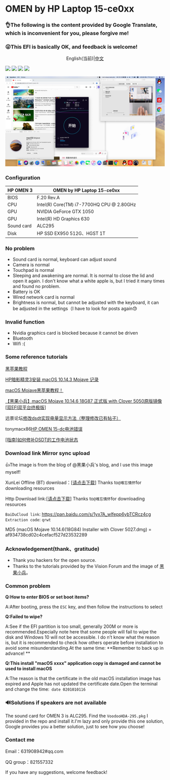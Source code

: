 # OMEN by HP Laptop 15-ce0xx

### **👌The following is the content provided by Google Translate, which is inconvenient for you, please forgive me!**

### 😜This EFI is basically OK, and feedback is welcome!

<p><center>English(当前)|<a href="https://github.com/besscroft/HP-OMEN-3-Hackintosh/blob/master/zh_CN_README.md">中文</a></center></p>

[![](https://img.shields.io/badge/License-GPL--3.0-brightgreen.svg)](https://github.com/besscroft/HP-OMEN-3-Hackintosh/blob/master/LICENSE)
[![](https://img.shields.io/badge/platform-markdown-blue.svg)](https://shields.io/category/chat)
[![](https://img.shields.io/badge/%E5%8D%9A%E5%AE%A2-%E6%AC%A2%E8%BF%8E%E8%AE%BF%E9%97%AE-orange.svg)](https://.52bess.com/)
[![](https://img.shields.io/badge/%E5%BE%AE%E4%BF%A1%E5%85%AC%E4%BC%97%E5%8F%B7-%E7%88%AA%E5%93%87%E6%B4%BE%E7%94%9F-lightgrey.svg)]()

![](images/img01.jpg)

### Configuration

| HP OMEN 3  | OMEN by HP Laptop 15-ce0xx                |
| ---------- | ----------------------------------------- |
| BIOS       | F.20 Rev.A                                |
| CPU        | Intel(R) Core(TM) i7-7700HQ CPU @ 2.80GHz |
| GPU        | NVIDIA GeForce GTX 1050                   |
| GPU        | Intel(R) HD Graphics 630                  |
| Sound card | ALC295                                    |
| Disk       | HP SSD EX950 512G、HGST 1T                |

### No problem

- Sound card is normal, keyboard can adjust sound
- Camera is normal
- Touchpad is normal
- Sleeping and awakening are normal. It is normal to close the lid and open it again. I don't know what a white apple is, but I tried it many times and found no problem.
- Battery is OK
- Wired network card is normal
- Brightness is normal, but cannot be adjusted with the keyboard, it can be adjusted in the settings（I have to look for posts again😓

### Invalid function

- Nvidia graphics card is blocked because it cannot be driven
- Bluetooth
- Wifi  :(

### Some reference tutorials

[黑苹果教程](https://hexo.52bess.com/clover.html)

[HP暗影精灵3安装 macOS 10.14.3 Mojave 记录](https://mp.weixin.qq.com/s/oPAwyR9WafBcg0N-raPWYw)

[macOS Mojave黑苹果教程！](https://mp.weixin.qq.com/s/st7feN-yHfDcvCEngvbIEw)

[【黑果小兵】macOS Mojave 10.14.6 18G87 正式版 with Clover 5050原版镜像[双EFI双平台终极版]](https://blog.daliansky.net/macOS-Mojave-10.14.6-18G87-Release-version-with-Clover-5033-original-image.html)

远景论坛[修改dsdt实现电量显示方法（整理修改已有帖子）](http://bbs.pcbeta.com/viewthread-1778499-1-1.html)

tonymacx86[HP OMEN 15-dc电池错误](https://www.tonymacx86.com/threads/solved-hp-omen-15-dc-battery-error.263814/#post-1841023)

[[指南]如何修补DSDT的工作电池状态](https://www.tonymacx86.com/threads/guide-how-to-patch-dsdt-for-working-battery-status.116102/)

### Download link Mirror sync upload

👍The image is from the blog of @黑果小兵's blog, and I use this image myself!

XunLei Offline (BT) download：[[请点击下载](https://mirrors.dtops.cc/iso/MacOS/10.14/daliansky_macos/macOS%20Mojave%2010.14.6%2818G84%29%20Installer%20with%20Clover%205027.dmg)] Thanks to`@难忘情怀`for downloading resources

Http Download link:[[请点击下载](https://mirrors.dtops.cc/iso/MacOS/daliansky_macos/)] Thanks to`@难忘情怀`for downloading resources

`BaiDuCloud link`: <https://pan.baidu.com/s/1yx7A_wlfepp6ybTCRcz4cg> `Extraction code`: `qrwt`

MD5 (macOS Mojave 10.14.6(18G84) Installer with Clover 5027.dmg) = af934738cd02c4cefacf527d23532289

### Acknowledgement(thank、gratitude)

- Thank you hackers for the open source.
- Thanks to the tutorials provided by the Vision Forum and the image of [黑果小兵](https://github.com/daliansky)。

### Common problem

**Q:How to enter BIOS or set boot items?**

A:After booting, press the `ESC` key, and then follow the instructions to select

**Q:Failed to wipe?**

A:See if the EFI partition is too small, generally 200M or more is recommended.Especially note here that some people will fail to wipe the disk and Windows 10 will not be accessible. I do n’t know what the reason is, but it is recommended to check how others operate before installation to avoid some misunderstanding.At the same time: **Remember to back up in advance! **

**Q:This install "macOS xxxx" application copy is damaged and cannot be used to install macOS**

A:The reason is that the certificate in the old macOS installation image has expired and Apple has not updated the certificate date.Open the terminal and change the time:` date 0201010116`

### 🔊Solutions if speakers are not available

The sound card for OMEN 3 is ALC295. Find the `VoodooHDA-295.pkg` I provided in the repo and install it.I'm lazy and only provide this one solution, Google provides you a better solution, just to see how you choose!

### Contact me

Email：631908942#qq.com

QQ group：821557332

If you have any suggestions, welcome feedback!